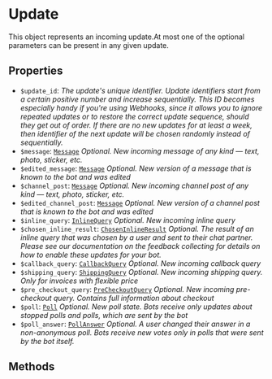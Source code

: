 # Update	

This object represents an incoming update.At most one of the optional parameters can be present in any given update.	

## Properties	

- `$update_id`: _The update's unique identifier. Update identifiers start from a certain positive number and increase sequentially. This ID becomes especially handy if you're using Webhooks, since it allows you to ignore repeated updates or to restore the correct update sequence, should they get out of order. If there are no new updates for at least a week, then identifier of the next update will be chosen randomly instead of sequentially._
- `$message`: [`Message`](Message.md) _Optional. New incoming message of any kind — text, photo, sticker, etc._
- `$edited_message`: [`Message`](Message.md) _Optional. New version of a message that is known to the bot and was edited_
- `$channel_post`: [`Message`](Message.md) _Optional. New incoming channel post of any kind — text, photo, sticker, etc._
- `$edited_channel_post`: [`Message`](Message.md) _Optional. New version of a channel post that is known to the bot and was edited_
- `$inline_query`: [`InlineQuery`](InlineQuery.md) _Optional. New incoming inline query_
- `$chosen_inline_result`: [`ChosenInlineResult`](ChosenInlineResult.md) _Optional. The result of an inline query that was chosen by a user and sent to their chat partner. Please see our documentation on the feedback collecting for details on how to enable these updates for your bot._
- `$callback_query`: [`CallbackQuery`](CallbackQuery.md) _Optional. New incoming callback query_
- `$shipping_query`: [`ShippingQuery`](ShippingQuery.md) _Optional. New incoming shipping query. Only for invoices with flexible price_
- `$pre_checkout_query`: [`PreCheckoutQuery`](PreCheckoutQuery.md) _Optional. New incoming pre-checkout query. Contains full information about checkout_
- `$poll`: [`Poll`](Poll.md) _Optional. New poll state. Bots receive only updates about stopped polls and polls, which are sent by the bot_
- `$poll_answer`: [`PollAnswer`](PollAnswer.md) _Optional. A user changed their answer in a non-anonymous poll. Bots receive new votes only in polls that were sent by the bot itself._

## Methods	
